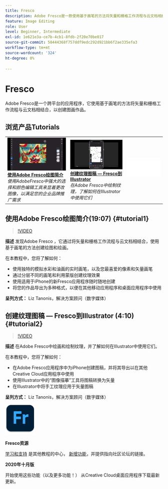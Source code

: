 ```yaml
---
title: Fresco
description: Adobe Fresco是一款使用基于画笔的方法将矢量和栅格工作流程与云文档相结合的跨平台绘图和绘画应用程序
feature: Image Editing
role: User
level: Beginner, Intermediate
exl-id: 1e621e3a-ce7b-4cb1-8fdb-2f20e70be017
source-git-commit: 58444368f757ddf9edc292d921bb6f2ae335efa3
workflow-type: tm+mt
source-wordcount: '324'
ht-degree: 0%

---
```


# Fresco

Adobe Fresco是一个跨平台的应用程序，它使用基于画笔的方法将矢量和栅格工作流程与云文档相结合，以创建图画作品。

## 浏览产品Tutorials

<table style="table-layout:fixed">
<tr>
 <td>
   <a href="fresco.md#tutorial1">
      <img alt="使用Adobe Fresco绘图简介" src="../assets/fresco_drawingPaintingIntro_tanonis_thumbnail.jpg" />
   </a>
    <div>
   <a href="fresco.md#tutorial1"><strong>使用Adobe Fresco绘图简介</strong></a>
    </div>
    <em>使用AdobeFresco中强大的选择和颜色编辑工具来显着更改图像，以满足您的企业品牌推广需求</em>
    <br>
  </td>
  <td>
   <a href="fresco.md#tutorial2">
      <img alt="创建纹理图稿 — Fresco到Illustrator" src="../assets/fresco_textureToVector_tanonis_thumbnail.jpg" />
   </a>
    <div>
   <a href="fresco.md#tutorial2"><strong>创建纹理图稿 — Fresco到Illustrator</strong></a>
    </div>
    <em>在Adobe Fresco中绘制纹理，了解如何在Illustrator中使用它们</em>
    <br>
  </td>
  <td>
    <img alt="间隔物" src="../assets/Whitespacer.png" />
    <div>
    <br>
  </td>
</tr>
</table>

## 使用Adobe Fresco绘图简介(19:07) {#tutorial1}

>[!VIDEO](https://video.tv.adobe.com/v/326946?hidetitle=true)

**描述**
发现Adobe Fresco ，它通过将矢量和栅格工作流程与云文档相结合，使用基于画笔的方法创建绘图和绘画。

在本教程中，您将了解如何：
* 使用独特的模拟水彩和油画的实时画笔，以及您最喜爱的像素和矢量画笔
* 通过分层不同的画笔和利用蒙版创建纹理效果
* 使用适用于iPhone的新Fresco应用程序随时随地创建
* 将您的作品导出为多种格式，以便在其他移动应用程序和桌面应用程序中使用

**呈列方式：**
Liz Tanonis，解决方案顾问（数字媒体）

## 创建纹理图稿 — Fresco到Illustrator (4:10) {#tutorial2}

>[!VIDEO](https://video.tv.adobe.com/v/326947?hidetitle=true)

**描述**
在Adobe Fresco中绘画和绘制纹理，并了解如何在Illustrator中使用它们。

在本教程中，您将了解如何：
* 在Adobe Fresco应用程序中为iPhone创建图稿，并将其导出以在其他Creative Cloud应用程序中使用
* 使用Illustrator中的“图像描摹”工具将图稿转换为矢量
* 在Illustrator中将手工纹理应用于矢量图稿

**呈列方式：**
Liz Tanonis，解决方案顾问（数字媒体）

![Fresco徽标](../assets/fr_appicon_96.png)

**Fresco资源**

[学习和支持](https://helpx.adobe.com/support/adobe-fresco.html) 是其他教程的中心， [新增功能](https://helpx.adobe.com/fresco/using/whats-new.html)，并提供指向社区论坛的链接。

**2020年十月版**

开始使用这些功能（以及更多功能！） 从Creative Cloud桌面应用程序下载最新更新。
